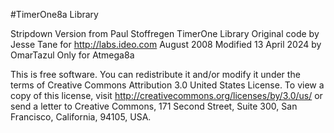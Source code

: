 #TimerOne8a Library

Stripdown Version from Paul Stoffregen TimerOne Library
Original code by Jesse Tane for http://labs.ideo.com August 2008
Modified 13 April 2024 by OmarTazul Only for Atmega8a

This is free software. You can redistribute it and/or modify it under
the terms of Creative Commons Attribution 3.0 United States License.
To view a copy of this license, visit http://creativecommons.org/licenses/by/3.0/us/
or send a letter to Creative Commons, 171 Second Street, Suite 300, San Francisco, California, 94105, USA.